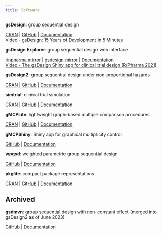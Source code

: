```yaml
---
title: Software
---
```


<style>
ul { padding-inline-start: 0px; list-style-type: none; }
.article-content p { margin-top: 5px; margin-bottom: 5px; }
.article-content > ul > li { margin-bottom: 30px; }
</style>

- **gsDesign**: group sequential design

  [CRAN](https://cran.r-project.org/package=gsDesign) |
  [GitHub](https://github.com/keaven/gsDesign) |
  [Documentation](https://keaven.github.io/gsDesign/)\
  [Video - gsDesign: 15 Years of Development in 5 Minutes](https://www.youtube.com/watch?v=_ZUddQAhPFw)

- **gsDesign Explorer**: group sequential design web interface

  [rinpharma mirror](https://rinpharma.shinyapps.io/gsdesign/) |
  [gsdesign mirror](https://gsdesign.shinyapps.io/prod/) |
  [Documentation](https://keaven.github.io/gsd-shiny/)\
  [Video - The gsDesign Shiny app for clinical trial design (R/Pharma 2021)](https://www.youtube.com/watch?v=8uZRuvzma9M)

- **gsDesign2**: group sequential design under non-proportional hazards

  [CRAN](https://cran.r-project.org/package=gsDesign2) |
  [GitHub](https://github.com/merck/gsDesign2) |
  [Documentation](https://merck.github.io/gsDesign2/)

- **simtrial**: clinical trial simulation

  [CRAN](https://cran.r-project.org/package=simtrial) |
  [GitHub](https://github.com/merck/simtrial) |
  [Documentation](https://merck.github.io/simtrial/)

- **gMCPLite**: lightweight graph-based multiple comparison procedures

  [CRAN](https://cran.r-project.org/package=gMCPLite) |
  [GitHub](https://github.com/Merck/gMCPLite) |
  [Documentation](https://merck.github.io/gMCPLite/)

- **gMCPShiny**: Shiny app for graphical multiplicity control

  [GitHub](https://github.com/Merck/gMCPShiny) |
  [Documentation](https://merck.github.io/gMCPShiny/)

- **wpgsd**: weighted parametric group sequential design

  [GitHub](https://github.com/Merck/wpgsd) |
  [Documentation](https://merck.github.io/wpgsd/)

- **pkglite**: compact package representations

  [CRAN](https://cran.r-project.org/package=pkglite) |
  [GitHub](https://github.com/Merck/pkglite) |
  [Documentation](https://merck.github.io/pkglite/)

## Archived

- **gsdmvn**: group sequential design with non-constant effect (merged into gsDesign2 as of June 2023)

  [GitHub](https://github.com/merck/gsdmvn) |
  [Documentation](https://merck.github.io/gsdmvn/)
